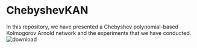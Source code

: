 # ChebyshevKAN
In this repository, we have presented a Chebyshev polynomial-based Kolmogorov Arnold network and the experiments that we have conducted.
![download](https://github.com/sidhu2690/ChebyshevKAN/assets/136654152/b1079e88-fa3e-4a75-a32b-aea772d8af19)
